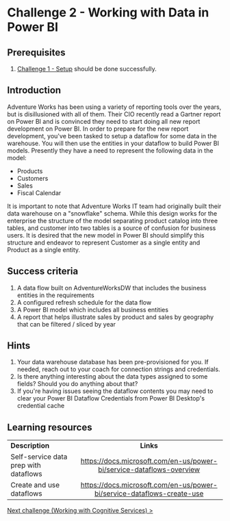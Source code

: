 # Challenge 2 - Working with Data in Power BI

## Prerequisites

1. [Challenge 1 - Setup](./01-Setup.md) should be done successfully.


## Introduction

Adventure Works has been using a variety of reporting tools over the years, but is disillusioned with all of them.  Their CIO recently read a Gartner report on Power BI and is convinced they need to start doing all new report development on Power BI.  In order to prepare for the new report development, you've been tasked to setup a dataflow for some data in the warehouse. You will then use the entities in your dataflow to build Power BI models.  Presently they have a need to represent the following data in the model:
*   Products
*   Customers
*   Sales
*   Fiscal Calendar

It is important to note that Adventure Works IT team had originally built their data warehouse on a "snowflake" schema.  While this design works for the enterprise the structure of the model separating product catalog into three tables, and customer into two tables is a source of confusion for business users.  It is desired that the new model in Power BI should simplify this structure and endeavor to represent Customer as a single entity and Product as a single entity.


## Success criteria
1.  A data flow built on AdventureWorksDW that includes the business entities in the requirements
1.  A configured refresh schedule for the data flow
1.  A Power BI model which includes all business entities
1.  A report that helps illustrate sales by product and sales by geography that can be filtered / sliced by year

## Hints

1. Your data warehouse database has been pre-provisioned for you. If needed, reach out to your coach for connection strings and credentials.
1. Is there anything interesting about the data types assigned to some fields?  Should you do anything about that?
1. If you're having issues seeing the dataflow contents you may need to clear your Power BI Dataflow Credentials from Power BI Desktop's credential cache


## Learning resources

|                                            |                                                                                                                                                       |
| ------------------------------------------ | :---------------------------------------------------------------------------------------------------------------------------------------------------: |
| **Description**                            |                                                                       **Links**                                                                       |
| Self-service data prep with dataflows | <https://docs.microsoft.com/en-us/power-bi/service-dataflows-overview> |
| Create and use dataflows                    | <https://docs.microsoft.com/en-us/power-bi/service-dataflows-create-use>                                |

[Next challenge (Working with Cognitive Services) >](./03-CognitiveServices.md)
